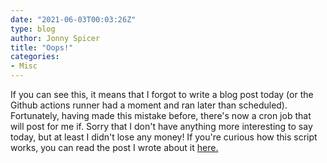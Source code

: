 ```yaml
---
date: "2021-06-03T00:03:26Z"
type: blog
author: Jonny Spicer
title: "Oops!"
categories:
- Misc
---
```

If you can see this, it means that I forgot to write a blog post today (or the Github actions runner had a moment and ran later than scheduled). Fortunately, having
made this mistake before, there's now a cron job that will post for me if. Sorry that I don't
have anything more interesting to say today, but at least I didn't lose any money! If you're
curious how this script works, you can read the post I wrote about it [here.](/blog/old-site-new-home-ii-new-stuff/)
